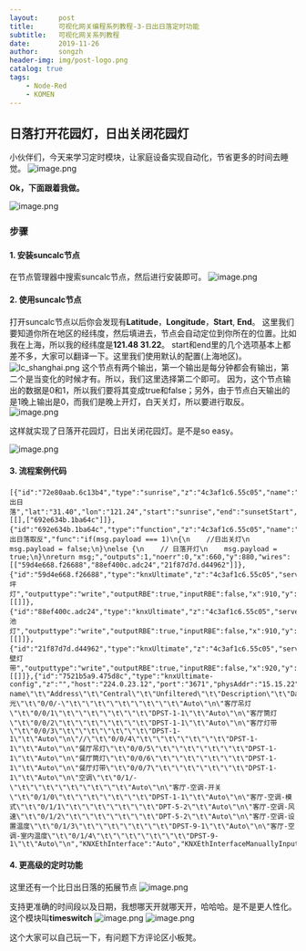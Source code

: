 ```yaml
---
layout:     post
title:      可视化网关编程系列教程-3-日出日落定时功能
subtitle:   可视化网关系列教程
date:       2019-11-26
author:     songzh
header-img: img/post-logo.png
catalog: true
tags:
    - Node-Red
    - KOMEN
---
```


## 日落打开花园灯，日出关闭花园灯
小伙伴们，今天来学习定时模块，让家庭设备实现自动化，节省更多的时间去睡觉。
![image.png](https://upload-images.jianshu.io/upload_images/3246153-83d9b69834c7077b.png?imageMogr2/auto-orient/strip%7CimageView2/2/w/1240)

**Ok，下面跟着我做。**

![image.png](https://upload-images.jianshu.io/upload_images/3246153-5ff5c90261a902ab.png?imageMogr2/auto-orient/strip%7CimageView2/2/w/360)

### 步骤
#### 1. 安装suncalc节点
在节点管理器中搜索suncalc节点，然后进行安装即可。
![image.png](https://upload-images.jianshu.io/upload_images/3246153-e11bded129f470b4.png?imageMogr2/auto-orient/strip%7CimageView2/2/w/1240)
#### 2. 使用suncalc节点
打开suncalc节点以后你会发现有**Latitude**，**Longitude**，**Start**, **End**。
这里我们要知道你所在地区的经纬度，然后填进去，节点会自动定位到你所在的位置。比如我在上海，所以我的经纬度是**121.48	31.22**。
start和end里的几个选项基本上都差不多，大家可以翻译一下。这里我们使用默认的配置(上海地区)。
![lc_shanghai.png](https://upload-images.jianshu.io/upload_images/3246153-46949b4566077012.png?imageMogr2/auto-orient/strip%7CimageView2/2/w/1240)
这个节点有两个输出，第一个输出是每分钟都会有输出，第二个是当变化的时候才有。所以，我们这里选择第二个即可。
因为，这个节点输出的数据是0和1，所以我们要将其变成true和false；另外，由于节点白天输出的是1晚上输出是0，而我们是晚上开灯，白天关灯，所以要进行取反。
![image.png](https://upload-images.jianshu.io/upload_images/3246153-40a91479329df9e3.png?imageMogr2/auto-orient/strip%7CimageView2/2/w/1240)

这样就实现了日落开花园灯，日出关闭花园灯。是不是so easy。

![image.png](https://upload-images.jianshu.io/upload_images/3246153-2fffc21285664b0c.png?imageMogr2/auto-orient/strip%7CimageView2/2/w/1240)

#### 3. 流程案例代码
```
[{"id":"72e80aab.6c13b4","type":"sunrise","z":"4c3af1c6.55c05","name":"日出日落","lat":"31.40","lon":"121.24","start":"sunrise","end":"sunsetStart","x":420,"y":880,"wires":[[],["692e634b.1ba64c"]]},{"id":"692e634b.1ba64c","type":"function","z":"4c3af1c6.55c05","name":"日出日落取反","func":"if(msg.payload === 1)\n{\n    //日出关灯\n    msg.payload = false;\n}\nelse {\n    // 日落开灯\n    msg.payload = true;\n}\nreturn msg;","outputs":1,"noerr":0,"x":660,"y":880,"wires":[["59d4e668.f26688","88ef400c.adc24","21f87d7d.d44962"]]},{"id":"59d4e668.f26688","type":"knxUltimate","z":"4c3af1c6.55c05","server":"7521b5a9.475d8c","topic":"1/1/1","dpt":"1.001","initialread":false,"notifyreadrequest":false,"notifyresponse":false,"notifywrite":true,"notifyreadrequestalsorespondtobus":false,"notifyreadrequestalsorespondtobusdefaultvalueifnotinitialized":"0","listenallga":false,"name":"草坪灯","outputtype":"write","outputRBE":true,"inputRBE":false,"x":910,"y":840,"wires":[[]]},{"id":"88ef400c.adc24","type":"knxUltimate","z":"4c3af1c6.55c05","server":"7521b5a9.475d8c","topic":"1/1/2","dpt":"1.001","initialread":false,"notifyreadrequest":false,"notifyresponse":false,"notifywrite":true,"notifyreadrequestalsorespondtobus":false,"notifyreadrequestalsorespondtobusdefaultvalueifnotinitialized":"0","listenallga":false,"name":"水池灯","outputtype":"write","outputRBE":true,"inputRBE":false,"x":910,"y":900,"wires":[[]]},{"id":"21f87d7d.d44962","type":"knxUltimate","z":"4c3af1c6.55c05","server":"7521b5a9.475d8c","topic":"1/1/3","dpt":"1.001","initialread":true,"notifyreadrequest":false,"notifyresponse":false,"notifywrite":true,"notifyreadrequestalsorespondtobus":false,"notifyreadrequestalsorespondtobusdefaultvalueifnotinitialized":"0","listenallga":false,"name":"墙壁灯带","outputtype":"write","outputRBE":true,"inputRBE":false,"x":920,"y":960,"wires":[[]]},{"id":"7521b5a9.475d8c","type":"knxUltimate-config","z":"","host":"224.0.23.12","port":"3671","physAddr":"15.15.22","suppressACKRequest":false,"csv":"\"Group name\"\t\"Address\"\t\"Central\"\t\"Unfiltered\"\t\"Description\"\t\"DatapointType\"\t\"Security\"\n\"灯光\"\t\"0/0/-\"\t\"\"\t\"\"\t\"\"\t\"\"\t\"Auto\"\n\"客厅吊灯\"\t\"0/0/1\"\t\"\"\t\"\"\t\"\"\t\"DPST-1-1\"\t\"Auto\"\n\"客厅筒灯\"\t\"0/0/2\"\t\"\"\t\"\"\t\"\"\t\"DPST-1-1\"\t\"Auto\"\n\"客厅灯带\"\t\"0/0/3\"\t\"\"\t\"\"\t\"\"\t\"DPST-1-1\"\t\"Auto\"\n\"//\"\t\"0/0/4\"\t\"\"\t\"\"\t\"\"\t\"DPST-1-1\"\t\"Auto\"\n\"餐厅吊灯\"\t\"0/0/5\"\t\"\"\t\"\"\t\"\"\t\"DPST-1-1\"\t\"Auto\"\n\"餐厅筒灯\"\t\"0/0/6\"\t\"\"\t\"\"\t\"\"\t\"DPST-1-1\"\t\"Auto\"\n\"餐厅灯带\"\t\"0/0/7\"\t\"\"\t\"\"\t\"\"\t\"DPST-1-1\"\t\"Auto\"\n\"空调\"\t\"0/1/-\"\t\"\"\t\"\"\t\"\"\t\"\"\t\"Auto\"\n\"客厅-空调-开关\"\t\"0/1/0\"\t\"\"\t\"\"\t\"\"\t\"DPST-1-1\"\t\"Auto\"\n\"客厅-空调-模式\"\t\"0/1/1\"\t\"\"\t\"\"\t\"\"\t\"DPT-5-2\"\t\"Auto\"\n\"客厅-空调-风速\"\t\"0/1/2\"\t\"\"\t\"\"\t\"\"\t\"DPT-5-2\"\t\"Auto\"\n\"客厅-空调-设置温度\"\t\"0/1/3\"\t\"\"\t\"\"\t\"\"\t\"DPST-9-1\"\t\"Auto\"\n\"客厅-空调-室内温度\"\t\"0/1/4\"\t\"\"\t\"\"\t\"\"\t\"DPST-9-1\"\t\"Auto\"\n","KNXEthInterface":"Auto","KNXEthInterfaceManuallyInput":"","statusDisplayLastUpdate":true,"statusDisplayDeviceNameWhenALL":true,"statusDisplayDataPoint":false}]
```
#### 4. 更高级的定时功能
这里还有一个比日出日落的拓展节点
![image.png](https://upload-images.jianshu.io/upload_images/3246153-42a161b56911403d.png?imageMogr2/auto-orient/strip%7CimageView2/2/w/1240)

支持更准确的时间段以及日期，我想哪天开就哪天开，哈哈哈。是不是更人性化。
这个模块叫**timeswitch**
![image.png](https://upload-images.jianshu.io/upload_images/3246153-d953e28dc5f6a718.png?imageMogr2/auto-orient/strip%7CimageView2/2/w/1240)
![image.png](https://upload-images.jianshu.io/upload_images/3246153-a1895bae6248a660.png?imageMogr2/auto-orient/strip%7CimageView2/2/w/1240)


这个大家可以自己玩一下，有问题下方评论区小板凳。